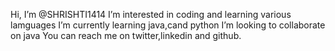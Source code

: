  Hi, I’m @SHRISHTI1414
 I’m interested in coding and learning various lamguages 
 I’m currently learning java,cand python
 I’m looking to collaborate on java 
You can reach me on twitter,linkedin and github.



